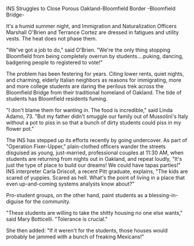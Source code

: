 INS Struggles to Close Porous Oakland-Bloomfield Border
-Bloomfield Bridge-

It's a humid summer night, and Immigration and Naturalization Officers Marshall O'Brien and Terrance Cortez are dressed in fatigues and utility vests. The heat does not phase them.

"We've got a job to do," said O'Brien. "We're the only thing stopping Bloomfield from being completely overrun by students....puking, dancing, badgering people to registered to vote!"

The problem has been festering for years. Citing lower rents, quiet nights, and charming, elderly Italian neighbors as reasons for immigrating, more and more college students are daring the perilous trek across the Bloomfield Bridge from their traditional homeland of Oakland. The tide of students has Bloomfield residents fuming.

"I don't blame them for wanting in. The food is incredible," said Linda Adamo, 73. "But my father didn't smuggle our family out of Mussolini's Italy without a pot to piss in so that a bunch of dirty students could piss in my flower pot."

The INS has stepped up its efforts recently by going undercover. As part of "Operation Fixer-Upper," plain-clothed officers wander the streets disguised as young, just-married, professional couples at 11:30 AM, when students are returning from nights out in Oakland, and repeat loudly, "It's just the type of place to build our dreams! We could have tapas parties!" INS interpreter Carla Driscoll, a recent Pitt graduate, explains, "The kids are scared of yuppies. Scared as hell. What's the point of living in a place that even up-and-coming systems analysts know about?"

Pro-student groups, on the other hand, paint students as a blessing-in-diguise for the community.

"These students are willing to take the shitty housing no one else wants," said Mary Botticelli. "Tolerance is crucial."

She then added: "If it weren't for the students, those houses would probably be jammed with a bunch of freaking Mexicans!"
